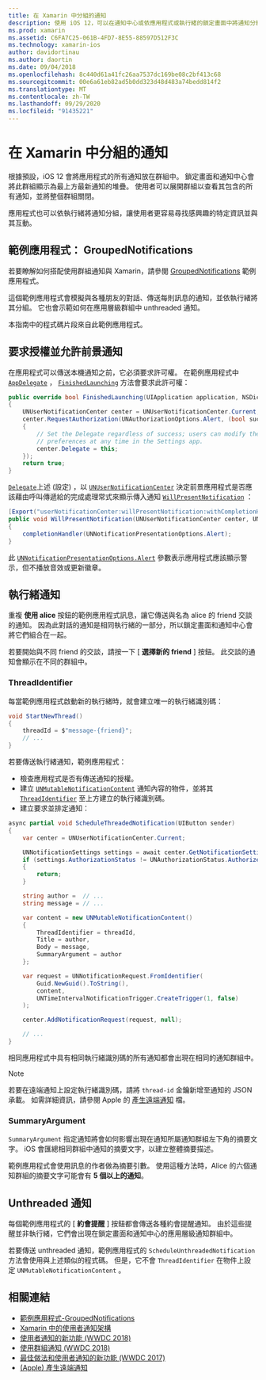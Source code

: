 ```yaml
---
title: 在 Xamarin 中分組的通知
description: 使用 iOS 12，可以在通知中心或依應用程式或執行緒的鎖定畫面中將通知分組。 本檔說明如何使用 Xamarin 傳送執行緒和 unthreaded 通知。
ms.prod: xamarin
ms.assetid: C6FA7C25-061B-4FD7-8E55-88597D512F3C
ms.technology: xamarin-ios
author: davidortinau
ms.author: daortin
ms.date: 09/04/2018
ms.openlocfilehash: 8c440d61a41fc26aa7537dc169be08c2bf413c68
ms.sourcegitcommit: 00e6a61eb82ad5b0dd323d48d483a74bedd814f2
ms.translationtype: MT
ms.contentlocale: zh-TW
ms.lasthandoff: 09/29/2020
ms.locfileid: "91435221"
---
```

# <a name="grouped-notifications-in-xamarinios"></a>在 Xamarin 中分組的通知

根據預設，iOS 12 會將應用程式的所有通知放在群組中。 鎖定畫面和通知中心會將此群組顯示為最上方最新通知的堆疊。 使用者可以展開群組以查看其包含的所有通知，並將整個群組關閉。

應用程式也可以依執行緒將通知分組，讓使用者更容易尋找感興趣的特定資訊並與其互動。

## <a name="sample-app-groupednotifications"></a>範例應用程式： GroupedNotifications

若要瞭解如何搭配使用群組通知與 Xamarin，請參閱 [GroupedNotifications](/samples/xamarin/ios-samples/ios12-groupednotifications) 範例應用程式。

這個範例應用程式會模擬與各種朋友的對話、傳送每則訊息的通知，並依執行緒將其分組。 它也會示範如何在應用層級群組中 unthreaded 通知。

本指南中的程式碼片段來自此範例應用程式。

## <a name="request-authorization-and-allow-foreground-notifications"></a>要求授權並允許前景通知

在應用程式可以傳送本機通知之前，它必須要求許可權。 在範例應用程式中 [`AppDelegate`](xref:UIKit.UIApplicationDelegate) ， [`FinishedLaunching`](xref:UIKit.UIApplicationDelegate.FinishedLaunching(UIKit.UIApplication,Foundation.NSDictionary)) 方法會要求此許可權：

```csharp
public override bool FinishedLaunching(UIApplication application, NSDictionary launchOptions)
{
    UNUserNotificationCenter center = UNUserNotificationCenter.Current;
    center.RequestAuthorization(UNAuthorizationOptions.Alert, (bool success, NSError error) =>
    {
        // Set the Delegate regardless of success; users can modify their notification
        // preferences at any time in the Settings app.
        center.Delegate = this;
    });
    return true;
}
```

[`Delegate`](xref:UserNotifications.UNUserNotificationCenter.Delegate)上述 (設定) ，以 [`UNUserNotificationCenter`](xref:UserNotifications.UNUserNotificationCenter) 決定前景應用程式是否應該藉由呼叫傳遞給的完成處理常式來顯示傳入通知 [`WillPresentNotification`](xref:UserNotifications.UNUserNotificationCenterDelegate_Extensions.WillPresentNotification(UserNotifications.IUNUserNotificationCenterDelegate,UserNotifications.UNUserNotificationCenter,UserNotifications.UNNotification,System.Action{UserNotifications.UNNotificationPresentationOptions})) ：

```csharp
[Export("userNotificationCenter:willPresentNotification:withCompletionHandler:")]
public void WillPresentNotification(UNUserNotificationCenter center, UNNotification notification, System.Action<UNNotificationPresentationOptions> completionHandler)
{
    completionHandler(UNNotificationPresentationOptions.Alert);
}
```

此 [`UNNotificationPresentationOptions.Alert`](xref:UserNotifications.UNNotificationPresentationOptions) 參數表示應用程式應該顯示警示，但不播放音效或更新徽章。

## <a name="threaded-notifications"></a>執行緒通知

重複 **使用 alice** 按鈕的範例應用程式訊息，讓它傳送與名為 alice 的 friend 交談的通知。
因為此對話的通知是相同執行緒的一部分，所以鎖定畫面和通知中心會將它們組合在一起。

若要開始與不同 friend 的交談，請按一下 [ **選擇新的 friend** ] 按鈕。 此交談的通知會顯示在不同的群組中。

### <a name="threadidentifier"></a>ThreadIdentifier

每當範例應用程式啟動新的執行緒時，就會建立唯一的執行緒識別碼：

```csharp
void StartNewThread()
{
    threadId = $"message-{friend}";
    // ...
}
```

若要傳送執行緒通知，範例應用程式：

- 檢查應用程式是否有傳送通知的授權。
- 建立 [`UNMutableNotificationContent`](xref:UserNotifications.UNMutableNotificationContent)
通知內容的物件，並將其 [`ThreadIdentifier`](xref:UserNotifications.UNMutableNotificationContent.ThreadIdentifier)
至上方建立的執行緒識別碼。
- 建立要求並排定通知：

```csharp
async partial void ScheduleThreadedNotification(UIButton sender)
{
    var center = UNUserNotificationCenter.Current;

    UNNotificationSettings settings = await center.GetNotificationSettingsAsync();
    if (settings.AuthorizationStatus != UNAuthorizationStatus.Authorized)
    {
        return;
    }

    string author =  // ...
    string message = // ...

    var content = new UNMutableNotificationContent()
    {
        ThreadIdentifier = threadId,
        Title = author,
        Body = message,
        SummaryArgument = author
    };

    var request = UNNotificationRequest.FromIdentifier(
        Guid.NewGuid().ToString(),
        content,
        UNTimeIntervalNotificationTrigger.CreateTrigger(1, false)
    );

    center.AddNotificationRequest(request, null);

    // ...
}
```

相同應用程式中具有相同執行緒識別碼的所有通知都會出現在相同的通知群組中。

> [!NOTE]
> 若要在遠端通知上設定執行緒識別碼，請將 `thread-id` 金鑰新增至通知的 JSON 承載。 如需詳細資訊，請參閱 Apple 的 [產生遠端通知](https://developer.apple.com/documentation/usernotifications/setting_up_a_remote_notification_server/generating_a_remote_notification) 檔。

### <a name="summaryargument"></a>SummaryArgument

`SummaryArgument` 指定通知將會如何影響出現在通知所屬通知群組左下角的摘要文字。 iOS 會匯總相同群組中通知的摘要文字，以建立整體摘要描述。

範例應用程式會使用訊息的作者做為摘要引數。 使用這種方法時，Alice 的六個通知群組的摘要文字可能會有 **5 個以上的通知**。

## <a name="unthreaded-notifications"></a>Unthreaded 通知

每個範例應用程式的 [ **約會提醒** ] 按鈕都會傳送各種約會提醒通知。 由於這些提醒並非執行緒，它們會出現在鎖定畫面和通知中心的應用層級通知群組中。

若要傳送 unthreaded 通知，範例應用程式的 `ScheduleUnthreadedNotification` 方法會使用與上述類似的程式碼。
但是，它不會 `ThreadIdentifier` 在物件上設定 `UNMutableNotificationContent` 。

## <a name="related-links"></a>相關連結

- [範例應用程式-GroupedNotifications](/samples/xamarin/ios-samples/ios12-groupednotifications)
- [Xamarin 中的使用者通知架構](~/ios/platform/user-notifications/index.md)
- [使用者通知的新功能 (WWDC 2018) ](https://developer.apple.com/videos/play/wwdc2018/710/)
- [使用群組通知 (WWDC 2018) ](https://developer.apple.com/videos/play/wwdc2018/711/)
- [最佳做法和使用者通知的新功能 (WWDC 2017) ](https://developer.apple.com/videos/play/wwdc2017/708/)
- [ (Apple) 產生遠端通知 ](https://developer.apple.com/documentation/usernotifications/setting_up_a_remote_notification_server/generating_a_remote_notification)